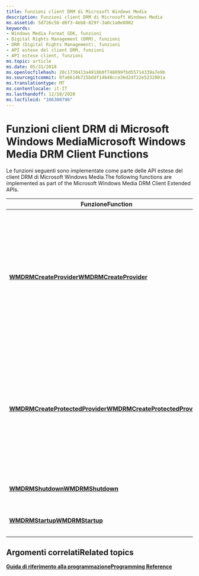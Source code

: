 ```yaml
---
title: Funzioni client DRM di Microsoft Windows Media
description: Funzioni client DRM di Microsoft Windows Media
ms.assetid: 5d726c56-d0f3-4eb8-829f-3a0c1a0e0802
keywords:
- Windows Media Format SDK, funzioni
- Digital Rights Management (DRM), funzioni
- DRM (Digital Rights Management), funzioni
- API estese del client DRM, funzioni
- API estese client, funzioni
ms.topic: article
ms.date: 05/31/2018
ms.openlocfilehash: 20c1730413a4918b0f748099fbd55714339a7e9b
ms.sourcegitcommit: 8fa6614b715bddf14648cce36d2df22e5232801a
ms.translationtype: MT
ms.contentlocale: it-IT
ms.lasthandoff: 12/10/2020
ms.locfileid: "106300796"
---
```

# <a name="microsoft-windows-media-drm-client-functions"></a><span data-ttu-id="681c8-108">Funzioni client DRM di Microsoft Windows Media</span><span class="sxs-lookup"><span data-stu-id="681c8-108">Microsoft Windows Media DRM Client Functions</span></span>

<span data-ttu-id="681c8-109">Le funzioni seguenti sono implementate come parte delle API estese del client DRM di Microsoft Windows Media.</span><span class="sxs-lookup"><span data-stu-id="681c8-109">The following functions are implemented as part of the Microsoft Windows Media DRM Client Extended APIs.</span></span>



| <span data-ttu-id="681c8-110">Funzione</span><span class="sxs-lookup"><span data-stu-id="681c8-110">Function</span></span>                                                             | <span data-ttu-id="681c8-111">Descrizione</span><span class="sxs-lookup"><span data-stu-id="681c8-111">Description</span></span>                                                                                                                                                                                     |
|----------------------------------------------------------------------|-------------------------------------------------------------------------------------------------------------------------------------------------------------------------------------------------|
| [<span data-ttu-id="681c8-112">**WMDRMCreateProvider**</span><span class="sxs-lookup"><span data-stu-id="681c8-112">**WMDRMCreateProvider**</span></span>](wmdrmcreateprovider.md)                   | <span data-ttu-id="681c8-113">Crea un class factory in grado di creare gli altri oggetti DRM.</span><span class="sxs-lookup"><span data-stu-id="681c8-113">Creates a class factory that can create the other DRM objects.</span></span> <span data-ttu-id="681c8-114">Questa funzione non richiede una libreria stub di Microsoft e crea oggetti che non supportano le funzionalità DRM protette.</span><span class="sxs-lookup"><span data-stu-id="681c8-114">This function does not require a stub library from Microsoft and creates objects that do not support the protected DRM features.</span></span> |
| [<span data-ttu-id="681c8-115">**WMDRMCreateProtectedProvider**</span><span class="sxs-lookup"><span data-stu-id="681c8-115">**WMDRMCreateProtectedProvider**</span></span>](wmdrmcreateprotectedprovider.md) | <span data-ttu-id="681c8-116">Crea un class factory in grado di creare gli altri oggetti DRM.</span><span class="sxs-lookup"><span data-stu-id="681c8-116">Creates a class factory that can create the other DRM objects.</span></span> <span data-ttu-id="681c8-117">Questa funzione richiede una libreria stub di Microsoft e crea oggetti che supportano le funzionalità DRM protette.</span><span class="sxs-lookup"><span data-stu-id="681c8-117">This function requires a stub library from Microsoft and creates objects that support the protected DRM features.</span></span>                |
| [<span data-ttu-id="681c8-118">**WMDRMShutdown**</span><span class="sxs-lookup"><span data-stu-id="681c8-118">**WMDRMShutdown**</span></span>](wmdrmshutdown.md)                               | <span data-ttu-id="681c8-119">Rilascia le risorse usate dalle API.</span><span class="sxs-lookup"><span data-stu-id="681c8-119">Releases resources used by the APIs.</span></span>                                                                                                                                                            |
| [<span data-ttu-id="681c8-120">**WMDRMStartup**</span><span class="sxs-lookup"><span data-stu-id="681c8-120">**WMDRMStartup**</span></span>](wmdrmstartup.md)                                 | <span data-ttu-id="681c8-121">Inizializza le risorse usate dalle API.</span><span class="sxs-lookup"><span data-stu-id="681c8-121">Initializes resources used by the APIs.</span></span>                                                                                                                                                         |



 

## <a name="related-topics"></a><span data-ttu-id="681c8-122">Argomenti correlati</span><span class="sxs-lookup"><span data-stu-id="681c8-122">Related topics</span></span>

<dl> <dt>

[<span data-ttu-id="681c8-123">**Guida di riferimento alla programmazione**</span><span class="sxs-lookup"><span data-stu-id="681c8-123">**Programming Reference**</span></span>](drm-programming-reference.md)
</dt> </dl>

 

 




